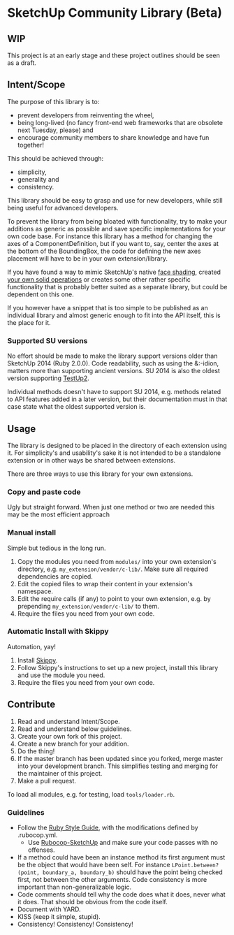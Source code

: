 # SketchUp Community Library (Beta)

## WIP

This project is at an early stage and these project outlines should be seen as a draft.

## Intent/Scope

The purpose of this library is to:

* prevent developers from reinventing the wheel,
* being long-lived (no fancy front-end web frameworks that are obsolete next Tuesday, please) and
* encourage community members to share knowledge and have fun together!

This should be achieved through:

* simplicity,
* generality and
* consistency.

This library should be easy to grasp and use for new developers, while still being useful for advanced developers.

To prevent the library from being bloated with functionality, try to make your additions as generic as possible and save specific implementations for your own code base. For instance this library has a method for changing the axes of a ComponentDefinition, but if you want to, say, center the axes at the bottom of the BoundingBox, the code for defining the new axes placement will have to be in your own extension/library.

If you have found a way to mimic SketchUp's native [face shading](https://github.com/Eneroth3/FaceShader), created [your own solid operations](https://github.com/Eneroth3/Eneroth-Solid-Tools) or creates some other rather specific functionality that is probably better suited as a separate library, but could be dependent on this one.

If you however have a snippet that is too simple to be published as an individual library and almost generic enough to fit into the API itself, this is the place for it.

### Supported SU versions

No effort should be made to make the library support versions older than SketchUp 2014 (Ruby 2.0.0). Code readability, such as using the &:-idion, matters more than supporting ancient versions. SU 2014 is also the oldest version supporting [TestUp2](https://github.com/SketchUp/testup-2).

Individual methods doesn't have to support SU 2014, e.g. methods related to API features added in a later version, but their documentation must in that case state what the oldest supported version is.

## Usage

The library is designed to be placed in the directory of each extension using it. For simplicity's and usability's sake it is not intended to be a standalone extension or in other ways be shared between extensions.

There are three ways to use this library for your own extensions.

### Copy and paste code

Ugly but straight forward. When just one method or two are needed this may be the most efficient approach

### Manual install

Simple but tedious in the long run.

1. Copy the modules you need from `modules/` into your own extension's directory, e.g. `my_extension/vendor/c-lib/`. Make sure all required dependencies are copied.
2. Edit the copied files to wrap their content in your extension's namespace.
3. Edit the require calls (if any) to point to your own extension, e.g. by prepending `my_extension/vendor/c-lib/` to them.
4. Require the files you need from your own code.

### Automatic Install with Skippy

Automation, yay!

1. Install [Skippy](https://github.com/thomthom/skippy).
2. Follow Skippy's instructions to set up a new project, install this library and use the module you need.
3. Require the files you need from your own code.

## Contribute

1. Read and understand Intent/Scope.
2. Read and understand below guidelines.
3. Create your own fork of this project.
4. Create a new branch for your addition.
5. Do the thing!
6. If the master branch has been updated since you forked, merge master into your development branch. This simplifies testing and merging for the maintainer of this project.
7. Make a pull request.

To load all modules, e.g. for testing, load `tools/loader.rb`.

### Guidelines

* Follow the [Ruby Style Guide](https://github.com/bbatsov/ruby-style-guide), with the modifications defined by .rubocop.yml.
    * Use [Rubocop-SketchUp](https://github.com/SketchUp/rubocop-sketchup) and make sure your code passes with no offenses.
* If a method could have been an instance method its first argument must be the object that would have been self. For instance `LPoint.between?(point, boundary_a, boundary_b)` should have the point being checked first, not between the other arguments. Code consistency is more important than non-generalizable logic.
* Code comments should tell why the code does what it does, never what it does. That should be obvious from the code itself.
* Document with YARD.
* KISS (keep it simple, stupid).
* Consistency! Consistency! Consistency!

